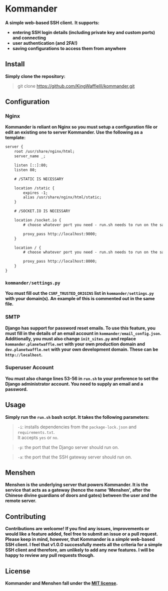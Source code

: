 # Kommander

**A simple web-based SSH client.**
**It supports:**

- **entering SSH login details (including private key and custom ports) and connecting**
- **user authentication (and 2FA!)**
- **saving configurations to access them from anywhere**

## Install

**Simply clone the repository:**

> git clone https://github.com/KingWaffleIII/kommander.git

## Configuration

### Nginx

**Kommander is reliant on Nginx so you must setup a configuration file or edit an existing one to server Kommander. Use the following as a template:**

```txt
server {
	root /usr/share/nginx/html;
    server_name _;

    listen [::]:80;
    listen 80;

    # /STATIC IS NECESSARY

	location /static {
		expires -1;
		alias /usr/share/nginx/html/static;
	}

    # /SOCKET.IO IS NECESSARY

	location /socket.io {
        # choose whatever port you need - run.sh needs to run on the same port

		proxy_pass http://localhost:9000;
	}

	location / {
        # choose whatever port you need - run.sh needs to run on the same port

		proxy_pass http://localhost:8000;
	}
}
```

### `kommander/settings.py`

**You must fill out the `CSRF_TRUSTED_ORIGINS` list in `kommander/settings.py` with your domain(s). An example of this is commented out in the same file.**

### SMTP

**Django has support for password reset emails. To use this feature, you must fill in the details of an email account in `kommander/email_config.json`.**
**Additionally, you must also change `init_sites.py` and replace `kommander.planetwaffle.net` with your own production domain and `dev.planetwaffle.net` with your own development domain. These can be `http://localhost`.**

### Superuser Account

**You must also change lines 53-56 in `run.sh` to your preference to set the Django administrator account. You need to supply an email and a password.**

## Usage

**Simply run the `run.sh` bash script. It takes the following parameters:**

> `-i`: installs dependencies from the `package-lock.json` and `requirements.txt`. <br>
> It accepts `yes` or `no`.

> `-p`: the port that the Django server should run on.

> `-a`: the port that the SSH gateway server should run on.

## Menshen

**Menshen is the underlying server that powers Kommander. It is the service that acts as a gateway (hence the name 'Menshen', after the Chinese divine guardians of doors and gates) between the user and the remote server.**

## Contributing

**Contributions are welcome! If you find any issues, improvements or would like a feature added, feel free to submit an issue or a pull request.**
**Please keep in mind, however, that Kommander is a _simple_ web-based SSH client. I feel that v1.0.0 successfully meets all the criteria for a simple SSH client and therefore, am unlikely to add any new features. I will be happy to review any pull requests though.**

## License

**Kommander and Menshen fall under the [MIT license](https://opensource.org/licenses/MIT).**
